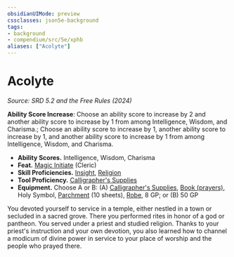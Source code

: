 ```yaml
---
obsidianUIMode: preview
cssclasses: json5e-background
tags:
- background
- compendium/src/5e/xphb
aliases: ["Acolyte"]
---
```

# Acolyte
*Source: SRD 5.2 and the Free Rules (2024)*  

**Ability Score Increase**: Choose an ability score to increase by 2 and another ability score to increase by 1 from among Intelligence, Wisdom, and Charisma.; Choose an ability score to increase by 1, another ability score to increase by 1, and another ability score to increase by 1 from among Intelligence, Wisdom, and Charisma.

- **Ability Scores.** Intelligence, Wisdom, Charisma  
- **Feat.** [Magic Initiate](magic-initiate-xphb.md) (Cleric)  
- **Skill Proficiencies.** [Insight](skills.md#Insight), [Religion](skills.md#Religion)  
- **Tool Proficiency.** [Calligrapher's Supplies](calligraphers-supplies-xphb.md)  
- **Equipment.** Choose A or B: (A) [Calligrapher's Supplies](calligraphers-supplies-xphb.md), [Book (prayers)](book-xphb.md), Holy Symbol, [Parchment](parchment-xphb.md) (10 sheets), [Robe](robe-xphb.md), 8 GP; or (B) 50 GP  

You devoted yourself to service in a temple, either nestled in a town or secluded in a sacred grove. There you performed rites in honor of a god or pantheon. You served under a priest and studied religion. Thanks to your priest's instruction and your own devotion, you also learned how to channel a modicum of divine power in service to your place of worship and the people who prayed there.